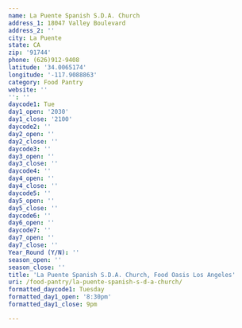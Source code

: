 ```yaml
---
name: La Puente Spanish S.D.A. Church
address_1: 18047 Valley Boulevard
address_2: ''
city: La Puente
state: CA
zip: '91744'
phone: (626)912-9408
latitude: '34.0065174'
longitude: '-117.9088863'
category: Food Pantry
website: ''
'': ''
daycode1: Tue
day1_open: '2030'
day1_close: '2100'
daycode2: ''
day2_open: ''
day2_close: ''
daycode3: ''
day3_open: ''
day3_close: ''
daycode4: ''
day4_open: ''
day4_close: ''
daycode5: ''
day5_open: ''
day5_close: ''
daycode6: ''
day6_open: ''
daycode7: ''
day7_open: ''
day7_close: ''
Year_Round (Y/N): ''
season_open: ''
season_close: ''
title: 'La Puente Spanish S.D.A. Church, Food Oasis Los Angeles'
uri: /food-pantry/la-puente-spanish-s-d-a-church/
formatted_daycode1: Tuesday
formatted_day1_open: '8:30pm'
formatted_day1_close: 9pm

---
```

